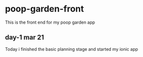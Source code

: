 # poop-garden-front

This is the front end for my poop garden app

## day-1 mar 21

Today i finished the basic planning stage and started my ionic app

